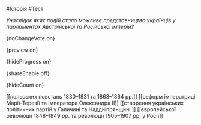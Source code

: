 #Історія #Тест

*Унаслідок яких подій стало можливе представництво українців у парламентах Австрійської та Російської імперій?*

{noChangeVote on}

{preview on}

{hideProgress on}

{shareEnable off}

{hideCount on}

[[польських повстань 1830–1831 та 1863–1864 рр.]]
[[реформ імператриці Марії-Терезії та імператора Олександра ІІ]]
[[створення українських політичних партій у Галичині та Наддніпрянщині ]]
[[європейської революції 1848–1849 рр. та революції 1905–1907 рр. у Росії]]
